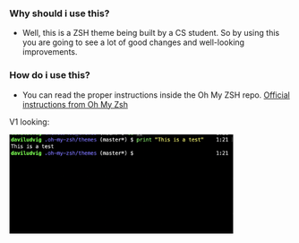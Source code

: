 ### Why should i use this?
* Well, this is a ZSH theme being built by a CS student. So by using this you are going to see a lot of good changes and well-looking improvements.

### How do i use this?
* You can read the proper instructions inside the Oh My ZSH repo.
[Official instructions from Oh My Zsh](https://github.com/ohmyzsh/ohmyzsh/wiki/Themes)

V1 looking:

<img src="docs/v1.png" width="400" alt = "v1 look">